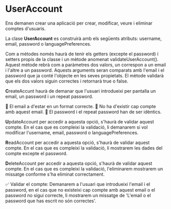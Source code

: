 # UserAccount

Ens demanen crear una aplicació per crear, modificar, veure i eliminar comptes d'usuaris.

La clase **UserAccount** es construirà amb els següents atributs: username, email, password o languagePreferences. 

Com a mètodes només haurà de tenir els getters (excepte el password) i setters propis de la classe i un mètode anomenat validateUserAccount(). Aquest mètode rebrà com a paràmetres dos valors, un correspon a un email i l'altre a un password. Aquests arguments seran comparats amb l'email i el password que ja conté l'objecte en les seves propietats. El mètode validarà que els dos valors siguin correctes i retornarà true o false.

**C**reateAccunt haurà de demanar que l'usuari introdueixi per pantalla un email, un password i un repeat password. 

🚫 El email a d'estar en un format correcte.
🚫 No ha d'existir cap compte amb aquest email.
🚫 El password i el repeat password han de ser idèntics.

**U**pdateAccount per accedir a aquesta opció, s'haurà de validar aquest compte. En el cas que es compleixi la validació, li demanarem si vol modificar l'username, email, password o languagePreferences.

**R**eadAccount per accedir a aquesta opció, s'haurà de validar aquest compte. En el cas que es compleixi la validació, li mostrarem les dades del compte excepte el password.

**D**eleteAccount per accedir a aquesta opció, s'haurà de validar aquest compte. En el cas que es compleixi la validació, l'eliminarem mostrarem un missatge conforme s'ha eliminat correctament.

✅ Validar el compte: Demanarem a l'usuari que introdueixi l'email i el password, en el cas que no existeixi cap compte amb aquest email o el password no sigui correcte, li mostrarem un missatge de 'L'email o el password que has escrit no són correctes'.











